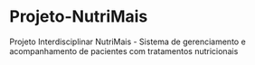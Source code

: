 # Projeto-NutriMais
Projeto Interdisciplinar NutriMais - Sistema de gerenciamento e acompanhamento de pacientes com tratamentos nutricionais
